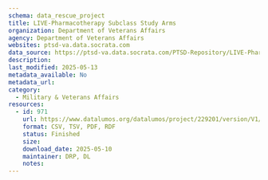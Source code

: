 ```yaml
---
schema: data_rescue_project 
title: LIVE-Pharmacotherapy Subclass Study Arms
organization: Department of Veterans Affairs
agency: Department of Veterans Affairs
websites: ptsd-va.data.socrata.com
data_source: https://ptsd-va.data.socrata.com/PTSD-Repository/LIVE-Pharmacotherapy-Subclass-Study-Arms/8y3p-kqh9
description: 
last_modified: 2025-05-13
metadata_available: No
metadata_url: 
category:
  - Military & Veterans Affairs 
resources:
  - id: 971
    url: https://www.datalumos.org/datalumos/project/229201/version/V1/view
    format: CSV, TSV, PDF, RDF
    status: Finished
    size: 
    download_date: 2025-05-10
    maintainer: DRP, DL
    notes: 
---
```

